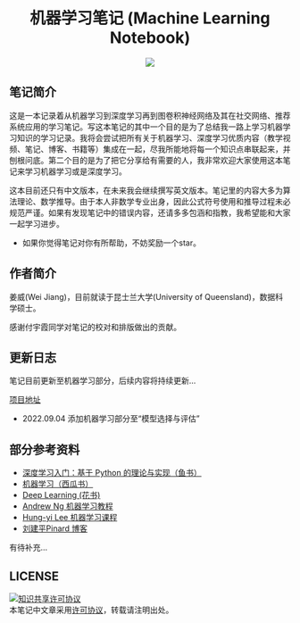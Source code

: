 <h1 align="center">机器学习笔记 (Machine Learning Notebook)</h1>

<p align="center"><a href=""><img src="https://img.shields.io/badge/%E4%BD%9C%E8%80%85-Wei%20Jiang-blue"></a></p>

## 笔记简介

这是一本记录着从机器学习到深度学习再到图卷积神经网络及其在社交网络、推荐系统应用的学习笔记。写这本笔记的其中一个目的是为了总结我一路上学习机器学习知识的学习记录。我将会尝试把所有关于机器学习、深度学习优质内容（教学视频、笔记、博客、书籍等）集成在一起，尽我所能地将每一个知识点串联起来，并刨根问底。第二个目的是为了把它分享给有需要的人，我非常欢迎大家使用这本笔记来学习机器学习或是深度学习。

这本目前还只有中文版本，在未来我会继续撰写英文版本。笔记里的内容大多为算法理论、数学推导。由于本人非数学专业出身，因此公式符号使用和推导过程未必规范严谨。如果有发现笔记中的错误内容，还请多多包涵和指教，我希望能和大家一起学习进步。

* 如果你觉得笔记对你有所帮助，不妨奖励一个star。


## 作者简介
姜威(Wei Jiang)，目前就读于昆士兰大学(University of Queensland)，数据科学硕士。

感谢付宇霞同学对笔记的校对和排版做出的贡献。

## 更新日志
笔记目前更新至机器学习部分，后续内容将持续更新...

[项目地址](https://github.com/jwwweee/ML-notebook)

- 2022.09.04 添加机器学习部分至“模型选择与评估”

## 部分参考资料

* [深度学习入门：基于 Python 的理论与实现（鱼书）](https://www.oreilly.com/library/view/deep-learning-from/9781492041405/)
* [机器学习（西瓜书）](https://link.springer.com/book/10.1007/978-981-15-1967-3)
* [Deep Learning (花书)](https://www.deeplearningbook.org/)
* [Andrew Ng 机器学习教程](https://www.deeplearning.ai/courses/machine-learning-specialization/)
* [Hung-yi Lee 机器学习课程](https://speech.ee.ntu.edu.tw/~hylee/ml/2022-spring.php)
* [刘建平Pinard 博客](https://www.cnblogs.com/pinard/)

有待补充...

## LICENSE
<a rel="license" href="http://creativecommons.org/licenses/by-nc-sa/4.0/"><img alt="知识共享许可协议" style="border-width:0" src="https://img.shields.io/badge/license-CC%20BY--NC--SA%204.0-lightgrey" />
<br>
</a>
本笔记中文章采用<a rel="license" href="http://creativecommons.org/licenses/by-nc-sa/4.0/">许可协议</a>，转载请注明出处。
